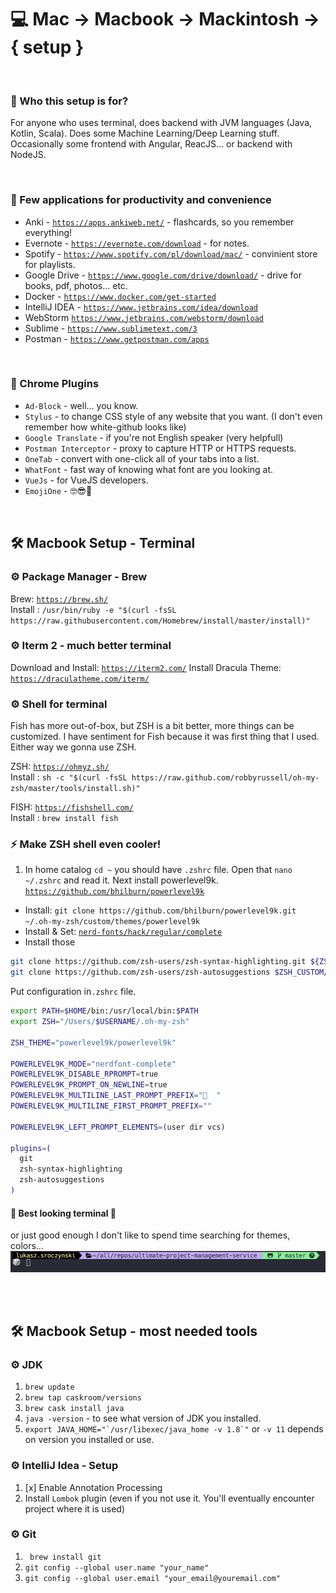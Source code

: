 # 💻 Mac -> Macbook -> Mackintosh -> { setup }

<BR>

### 🤔 Who this setup is for? 
For anyone who uses terminal, does backend with JVM languages (Java, Kotlin, Scala). Does some Machine Learning/Deep Learning stuff. Occasionally some frontend with Angular, ReacJS... or backend with NodeJS.

<BR>

### 🎲 Few applications for productivity and convenience
- Anki - [`https://apps.ankiweb.net/`](https://apps.ankiweb.net/) - flashcards, so you remember everything!
- Evernote - [`https://evernote.com/download`](https://evernote.com/download) - for notes.
- Spotify - [`https://www.spotify.com/pl/download/mac/`](https://www.spotify.com/pl/download/mac/) - convinient store for playlists.
- Google Drive - [`https://www.google.com/drive/download/`](https://www.google.com/drive/download/) - drive for books, pdf, photos... etc.
- Docker - [`https://www.docker.com/get-started`](https://www.docker.com/get-started) 
- IntelliJ IDEA - [`https://www.jetbrains.com/idea/download`](https://www.jetbrains.com/idea/download)
- WebStorm [`https://www.jetbrains.com/webstorm/download`](https://www.jetbrains.com/webstorm/download)
- Sublime - [`https://www.sublimetext.com/3`](https://www.sublimetext.com/3)
- Postman - [`https://www.getpostman.com/apps`](https://www.getpostman.com/apps)

<BR>

### 🚛 Chrome Plugins
- `Ad-Block` - well... you know.
- `Stylus` - to change CSS style of any website that you want. (I don't even remember how white-github looks like)
- `Google Translate` - if you're not English speaker (very helpfull)
- `Postman Interceptor` - proxy to capture HTTP or HTTPS requests.
- `OneTab` - convert with one-click all of your tabs into a list.
- `WhatFont` - fast way of knowing what font are you looking at.
- `VueJs` - for VueJS developers.
- `EmojiOne` - 🤓😎🤣

<BR>

## 🛠 Macbook Setup - Terminal

### ⚙ Package Manager - Brew
Brew: [`https://brew.sh/`](https://brew.sh/) <br>
Install : `/usr/bin/ruby -e "$(curl -fsSL https://raw.githubusercontent.com/Homebrew/install/master/install)"` <br>

### ⚙ Iterm 2 - much better terminal
Download and Install: [`https://iterm2.com/`](https://iterm2.com/)
Install Dracula Theme: [`https://draculatheme.com/iterm/`](https://draculatheme.com/iterm/)

### ⚙ Shell for terminal 
Fish has more out-of-box, but ZSH is a bit better, more things can be customized. 
I have sentiment for Fish because it was first thing that I used. 
Either way we gonna use ZSH.

ZSH: [`https://ohmyz.sh/`](https://ohmyz.sh/) <br>
Install : `sh -c "$(curl -fsSL https://raw.github.com/robbyrussell/oh-my-zsh/master/tools/install.sh)"` <br>

FISH: [`https://fishshell.com/`](https://fishshell.com/) <br>
Install : `brew install fish` <br>

### ⚡ Make ZSH shell even cooler!
1. In home catalog `cd ~` you should have `.zshrc` file. Open that `nano ~/.zshrc` and read it. Next install powerlevel9k.
[`https://github.com/bhilburn/powerlevel9k`](https://github.com/bhilburn/powerlevel9k) <br>
* Install: `git clone https://github.com/bhilburn/powerlevel9k.git ~/.oh-my-zsh/custom/themes/powerlevel9k` <br>
* Install & Set: [`nerd-fonts/hack/regular/complete`](https://github.com/ryanoasis/nerd-fonts/blob/master/patched-fonts/Hack/Regular/complete/Hack%20Regular%20Nerd%20Font%20Complete.ttf)
* Install those
```bash
git clone https://github.com/zsh-users/zsh-syntax-highlighting.git ${ZSH_CUSTOM:-~/.oh-my-zsh/custom}/plugins/zsh-syntax-highlighting
git clone https://github.com/zsh-users/zsh-autosuggestions $ZSH_CUSTOM/plugins/zsh-autosuggestions
```

Put configuration in`.zshrc` file.
```bash
export PATH=$HOME/bin:/usr/local/bin:$PATH
export ZSH="/Users/$USERNAME/.oh-my-zsh"

ZSH_THEME="powerlevel9k/powerlevel9k"

POWERLEVEL9K_MODE="nerdfont-complete"
POWERLEVEL9K_DISABLE_RPROMPT=true
POWERLEVEL9K_PROMPT_ON_NEWLINE=true
POWERLEVEL9K_MULTILINE_LAST_PROMPT_PREFIX="🎲  "
POWERLEVEL9K_MULTILINE_FIRST_PROMPT_PREFIX=""

POWERLEVEL9K_LEFT_PROMPT_ELEMENTS=(user dir vcs)

plugins=(
  git
  zsh-syntax-highlighting
  zsh-autosuggestions
)
```
#### 💎 Best looking terminal 💎
or just good enough I don't like to spend time searching for themes, colors...
![](./images/terminal_1.png)

<br>
<br>

## 🛠 Macbook Setup - most needed tools

### ⚙ JDK <br>
1. `brew update`
2. `brew tap caskroom/versions`
3. `brew cask install java`
4. `java -version` - to see what version of JDK you installed.
5. ```export JAVA_HOME="`/usr/libexec/java_home -v 1.8`"``` or `-v 11` depends on version you installed or use.

### ⚙ IntelliJ Idea - Setup 
1. [x] Enable Annotation Processing
2. Install `Lombok` plugin (even if you not use it. You'll eventually encounter project where it is used)

### ⚙ Git
1. ` brew install git`
2. `git config --global user.name "your_name"`
3. `git config --global user.email "your_email@youremail.com"`





